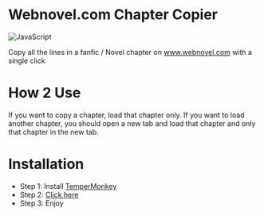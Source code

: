 # Webnovel.com Chapter Copier

![JavaScript](https://img.shields.io/badge/javascript-%23323330.svg?style=for-the-badge&logo=javascript&logoColor=%23F7DF1E)

Copy all the lines in a fanfic / Novel chapter on www.webnovel.com with a single click
# How 2 Use
If you want to copy a chapter, load that chapter only.
If you want to load another chapter, you should open a new tab and load that chapter and only that chapter in the new tab.
# Installation
- Step 1: Install [TemperMonkey](https://chromewebstore.google.com/detail/tampermonkey/dhdgffkkebhmkfjojejmpbldmpobfkfo)
- Step 2: [Click here](https://github.com/ADevNamedDeLL/Webnovel.com-Chapter-Copier/raw/main/Main.user.js)
- Step 3: Enjoy
